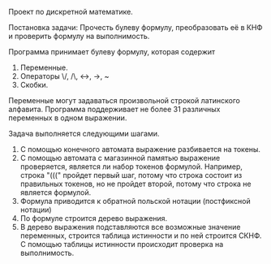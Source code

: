 Проект по дискретной математике.

Постановка задачи:
Прочесть булеву формулу, преобразовать её в КНФ и проверить формулу на выполнимость.

Программа принимает булеву формулу, которая содержит
1. Переменные.
2. Операторы \\/, /\\, <->, ->, ~
3. Скобки.

Переменные могут задаваться произвольной строкой латинского алфавита.
Программа поддерживает не более 31 различных переменных в одном выражении.

Задача выполняется следующими шагами.
1. С помощью конечного автомата выражение разбивается на токены.
2. С помощью автомата с магазинной памятью выражение проверяется, является ли набор токенов формулой. Например, строка 
"(((" пройдет первый шаг, потому что строка состоит из правильных токенов, но не пройдет второй, потому что строка 
не является формулой.
3. Формула приводится к обратной польской нотации (постфиксной нотации)
4. По формуле строится дерево выражения.
5. В дерево выражения подставляются все возможные значение переменных, строится таблица истинности и по ней строится СКНФ.
С помощью таблицы истинности происходит проверка на выполнимость.